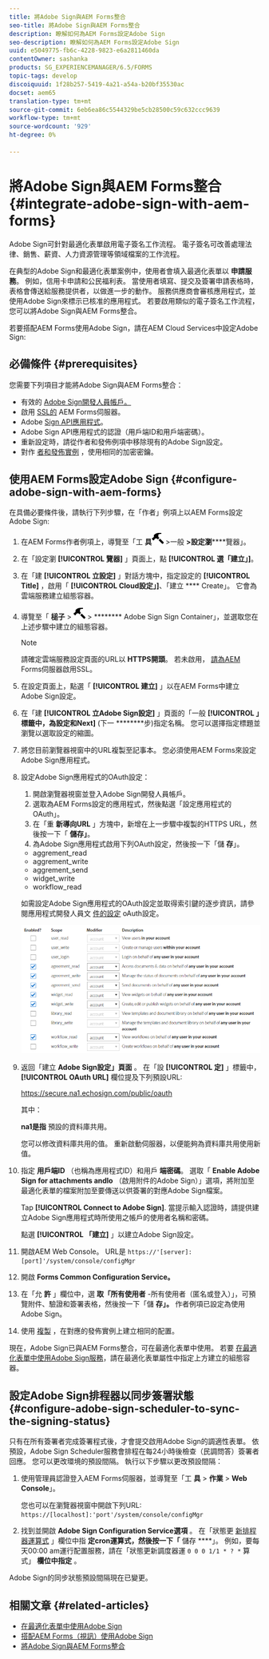 ```yaml
---
title: 將Adobe Sign與AEM Forms整合
seo-title: 將Adobe Sign與AEM Forms整合
description: 瞭解如何為AEM Forms設定Adobe Sign
seo-description: 瞭解如何為AEM Forms設定Adobe Sign
uuid: e5049775-fb6c-4228-9823-e6a2811460da
contentOwner: sashanka
products: SG_EXPERIENCEMANAGER/6.5/FORMS
topic-tags: develop
discoiquuid: 1f28b257-5419-4a21-a54a-b20bf35530ac
docset: aem65
translation-type: tm+mt
source-git-commit: 6eb6ea86c5544329be5cb28500c59c632ccc9639
workflow-type: tm+mt
source-wordcount: '929'
ht-degree: 0%

---
```



# 將Adobe Sign與AEM Forms整合{#integrate-adobe-sign-with-aem-forms}

Adobe Sign可針對最適化表單啟用電子簽名工作流程。 電子簽名可改善處理法律、銷售、薪資、人力資源管理等領域檔案的工作流程。

在典型的Adobe Sign和最適化表單案例中，使用者會填入最適化表單以 **申請服務**。 例如，信用卡申請和公民福利表。 當使用者填寫、提交及簽署申請表格時，表格會傳送給服務提供者，以做進一步的動作。 服務供應商會審核應用程式，並使用Adobe Sign來標示已核准的應用程式。 若要啟用類似的電子簽名工作流程，您可以將Adobe Sign與AEM Forms整合。

若要搭配AEM Forms使用Adobe Sign，請在AEM Cloud Services中設定Adobe Sign:

## 必備條件 {#prerequisites}

您需要下列項目才能將Adobe Sign與AEM Forms整合：

* 有效的 [Adobe Sign開發人員帳戶。](https://acrobat.adobe.com/us/en/why-adobe/developer-form.html)
* 啟用 [SSL的](/help/sites-administering/ssl-by-default.md) AEM Forms伺服器。
* Adobe [Sign API應用程式](https://www.adobe.io/apis/documentcloud/sign/docs.html#!adobedocs/adobe-sign/master/gstarted/create_app.md)。
* Adobe Sign API應用程式的認證（用戶端ID和用戶端密碼）。
* 重新設定時，請從作者和發佈例項中移除現有的Adobe Sign設定。
* 對作 [者和發佈實例](/help/sites-administering/security-checklist.md#make-sure-you-properly-replicate-encryption-keys-when-needed) ，使用相同的加密密鑰。

## 使用AEM Forms設定Adobe Sign {#configure-adobe-sign-with-aem-forms}

在具備必要條件後，請執行下列步驟，在「作者」例項上以AEM Forms設定Adobe Sign:

1. 在AEM Forms作者例項上，導覽至「工 **具**![槌](assets/hammer.png) >一般 **>設定瀏******&#x200B;覽器」。
1. 在「設定瀏 **[!UICONTROL 覽器]** 」頁面上，點 **[!UICONTROL 選「建立」]**。
1. 在「建 **[!UICONTROL 立設定]** 」對話方塊中，指定設定的 **[!UICONTROL Title]** ，啟用「 **[!UICONTROL Cloud設定」]**、「建立 **** Create」。 它會為雲端服務建立組態容器。
1. 導覽至「 **槌子** > ![雲端服務](assets/hammer.png) > ******** Adobe Sign Sign Container」，並選取您在上述步驟中建立的組態容器。

   >[!NOTE]
   >
   >請確定雲端服務設定頁面的URL以 **HTTPS開頭**。 若未啟用， [請為AEM](/help/sites-administering/ssl-by-default.md) Forms伺服器啟用SSL。

1. 在設定頁面上，點選「 **[!UICONTROL 建立]** 」以在AEM Forms中建立Adobe Sign設定。
1. 在「建 **[!UICONTROL 立Adobe Sign設定]** 」頁面的「一般 **[!UICONTROL 」標籤中，為設定和Next]** (下一 ********&#x200B;步)指定名稱。 您可以選擇指定標題並瀏覽以選取設定的縮圖。

1. 將您目前瀏覽器視窗中的URL複製至記事本。 您必須使用AEM Forms來設定Adobe Sign應用程式。

1. 設定Adobe Sign應用程式的OAuth設定：

   1. 開啟瀏覽器視窗並登入Adobe Sign開發人員帳戶。
   1. 選取為AEM Forms設定的應用程式，然後點選「設定應用程式的OAuth」。
   1. 在「重 **新導向URL** 」方塊中，新增在上一步驟中複製的HTTPS URL，然後按一下「 **儲存」**。
   1. 為Adobe Sign應用程式啟用下列OAuth設定，然後按一下「儲 **存**」。
   * aggrement_read
   * aggrement_write
   * aggrement_send
   * widget_write
   * workflow_read

   如需設定Adobe Sign應用程式的OAuth設定並取得索引鍵的逐步資訊，請參閱應用程式開發人員文 [件的設定](https://www.adobe.io/apis/documentcloud/sign/docs.html#!adobedocs/adobe-sign/master/gstarted/configure_oauth.md) oAuth設定。

   ![OAuth設定](assets/oauthconfig_new.png)

1. 返回「建立 **Adobe Sign設定」頁面** 。 在「設 **[!UICONTROL 定]** 」標籤中， **[!UICONTROL OAuth URL]** 欄位提及下列預設URL:

   https://secure.na1.echosign.com/public/oauth

   其中：

   **na1是指** 預設的資料庫共用。

   您可以修改資料庫共用的值。 重新啟動伺服器，以便能夠為資料庫共用使用新值。

1. 指定 **用戶端ID** （也稱為應用程式ID）和用戶 **端密碼**。 選取「 **Enable Adobe Sign for attachments andlo** （啟用附件的Adobe Sign）」選項，將附加至最適化表單的檔案附加至要傳送以供簽署的對應Adobe Sign檔案。

   Tap **[!UICONTROL Connect to Adobe Sign]**. 當提示輸入認證時，請提供建立Adobe Sign應用程式時所使用之帳戶的使用者名稱和密碼。

   點選 **[!UICONTROL 「建立]** 」以建立Adobe Sign設定。

1. 開啟AEM Web Console。 URL是 `https://'[server]:[port]'/system/console/configMgr`
1. 開啟 **Forms Common Configuration Service。**
1. 在「允 **許** 」欄位中，選 **取「所有使用者** -所有使用者（匿名或登入）」，可預覽附件、驗證和簽署表格，然後按一下「儲 **存」。** 作者例項已設定為使用Adobe Sign。
1. 使用 [複製](https://docs.adobe.com/content/help/en/experience-manager-65/deploying/configuring/replication.html) ，在對應的發佈實例上建立相同的配置。

現在，Adobe Sign已與AEM Forms整合，可在最適化表單中使用。 若要 [在最適化表單中使用Adobe Sign服務](../../forms/using/working-with-adobe-sign.md#configure-adobe-sign-for-an-adaptive-form)，請在最適化表單屬性中指定上方建立的組態容器。



## 設定Adobe Sign排程器以同步簽署狀態 {#configure-adobe-sign-scheduler-to-sync-the-signing-status}

只有在所有簽署者完成簽署程式後，才會提交啟用Adobe Sign的調適性表單。 依預設，Adobe Sign Scheduler服務會排程在每24小時後檢查（民調問答）簽署者回應。 您可以更改環境的預設間隔。 執行以下步驟以更改預設間隔：

1. 使用管理員認證登入AEM Forms伺服器，並導覽至「工 **具** > **作業** > **Web Console**」。

   您也可以在瀏覽器視窗中開啟下列URL:
   `https://[localhost]:'port'/system/console/configMgr`

1. 找到並開啟 **Adobe Sign Configuration Service選項** 。 在「狀態更 [新排程器運算式](https://en.wikipedia.org/wiki/Cron#CRON_expression) 」欄位中指 **定cron運算式，然後按一下「** 儲存 ****」。 例如，要每天00:00 am運行配置服務，請在「狀態更新調度器運 `0 0 0 1/1 * ? *` 算式」 **欄位中指定** 。

Adobe Sign的同步狀態預設間隔現在已變更。

## 相關文章 {#related-articles}

* [在最適化表單中使用Adobe Sign](../../forms/using/working-with-adobe-sign.md)
* [搭配AEM Forms（視訊）使用Adobe Sign](https://helpx.adobe.com/experience-manager/kt/forms/using/adobe-sign-integration-feature-video.html)
* [將Adobe Sign與AEM Forms整合](../../forms/using/adobe-sign-integration-adaptive-forms.md)

